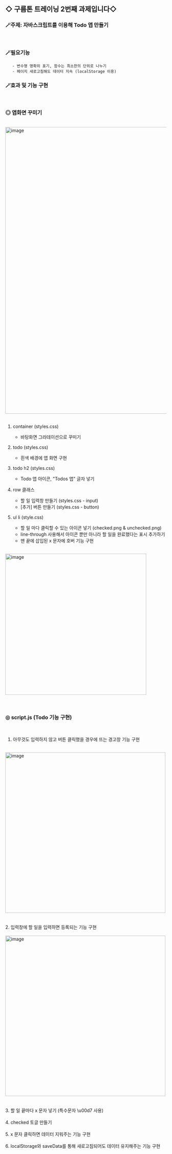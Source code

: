 ## ◇ 구름톤 트레이닝 2번째 과제입니다◇
###   🪄주제: 자바스크립트를 이용해 Todo 앱 만들기
<br/> 

###   🪄필요기능
       - 변수명 명확히 표기, 함수는 최소한의 단위로 나누기
       - 페이지 새로고침해도 데이터 지속 (localStorage 이용)


### 🪄효과 및 기능 구현
<br/> 


### ◎ 앱화면 꾸미기
<br/> 

<img width="893" alt="image" src="https://github.com/luz315/goorm/assets/125282732/c3e40646-11de-48d4-9ce1-7c7cf1ec94df">
<br/><br/>  

<div>

1. container (styles.css)
   - 바탕화면 그라데이션으로 꾸미기

2. todo (styles.css) 
   - 흰색 배경에 앱 화면 구현
 
3. todo h2 (styles.css) 
   - Todo 앱 아이콘, "Todos 앱" 글자 넣기 

4. row 클래스
   - 할 일 입력창 만들기 (styles.css - input)
   - [추가] 버튼 만들기 (styles.css - button)

5. ul li (style.css)
   - 할 일 마다 클릭할 수 있는 아이콘 넣기 (checked.png & unchecked.png)
   - line-through 사용해서 아이콘 뿐만 아니라 할 일을 완료했다는 표시 추가하기
   - 맨 끝에 삽입된 x 문자에 호버 기능 구현
<br/>
   <img width="440" alt="image" src="https://github.com/luz315/goorm/assets/125282732/144c83c6-887a-4c72-80e5-f3f9b446fe7d">
<br/><br/> 
   
</div>
<br/>  

### ◎ script.js (Todo 기능 구현)

<br/>
<div>

1. 아무것도 입력하지 않고 버튼 클릭했을 경우에 뜨는 경고창 기능 구현
<br/>
<img width="500" alt="image" src="https://github.com/luz315/goorm/assets/125282732/e8ef6903-45c8-499c-8aa5-9e912c897b58">
<br/><br/><br/>
2. 입력창에 할 일을 입력하면 등록되는 기능 구현
<br/><br/>
<img width="500" alt="image" src="https://github.com/luz315/goorm/assets/125282732/b618455c-c490-4d83-957b-7c50b33f6169">
<br/><br/><br/>
3. 할 일 끝마다 x 문자 넣기 (특수문자 \u00d7 사용)
<br/><br/>
4. checked 토글 만들기
<br/><br/>
5. x 문자 클릭하면 데이터 지워주는 기능 구현
<br/><br/>
6. localStorage와 saveData를 통해 새로고침되어도 데이터 유지해주는 기능 구현


